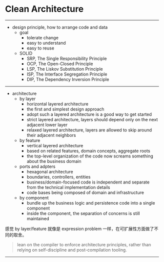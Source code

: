 # Clean Architecture

---

- design principle, how to arrange code and data
    - goal
        - tolerate change
        - easy to understand
        - easy to reuse
    - SOLID
        - SRP, The Single Responsibility Principle
        - OCP, The Open-Closed Principle
        - LSP, The Liskov Substitution Principle
        - ISP, The Interface Segregation Principle
        - DIP, The Dependency Inversion Principle

---

- architecture
    - by layer
        - horizontal layered architecture
        - the first and simplest design approach
        - adopt such a layered architecture is a good way to get started
        - strict layered architecture, layers should depend only on the next adjacent lower layer
        - relaxed layered architecture, layers are allowed to skip around their adjacent neighbors
    - by feature
        - vertical layered architecture
        - based on related features, domain concepts, aggregate roots
        - the top-level organization of the code now screams something about the business domain
    - ports and adpters
        - hexagonal architecture
        - boundaries, controllers, entities
        - business/domain-focused code is independent and separate from the technical implementation details
        - code bases being composed of domain and infrastructure
    - by component
        - bundle up the business logic and persistence code into a single component
        - inside the component, the separation of concerns is still maintained

感觉 by layer/feature 就像是 expression problem 一样，在可扩展性方面做了不同的取舍。

> lean on the compiler to enforce architecture principles,
> rather than relying on self-discipline and post-compilation tooling.

---


